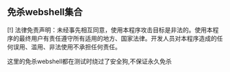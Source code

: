## 免杀webshell集合

[!] 法律免责声明：未经事先相互同意，使用本程序攻击目标是非法的。使用本程序的最终用户有责任遵守所有适用的地方、国家法律。开发人员对本程序造成的任何误用、滥用、非法使用不承担任何责任。

这里的免杀webshell都在测试时绕过了安全狗,不保证永久免杀
